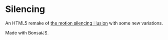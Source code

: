 # Silencing

An HTML5 remake of [the motion silencing illusion](http://visionlab.harvard.edu/silencing/) with some new variations.

Made with BonsaiJS.
